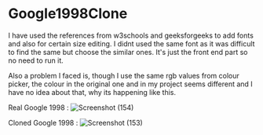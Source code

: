# Google1998Clone
I have used the references from w3schools and geeksforgeeks to add fonts and also for certain size editing.
I didnt used the same font as it was difficult to find the same but choose the similar ones.
It's just the front end part so no need to run it.

Also a problem I faced is, though I use the same rgb values from colour picker, the colour in the original one and in my project seems different 
and I have no idea about that, why its happening like this.

Real Google 1998 :
![Screenshot (154)](https://github.com/user-attachments/assets/f4417769-dcaf-4f19-8a4e-1cb92b61bf67)

Cloned Google 1998 :
![Screenshot (153)](https://github.com/user-attachments/assets/a698bdb3-908b-4ae1-a8d3-18a5085c5758)
